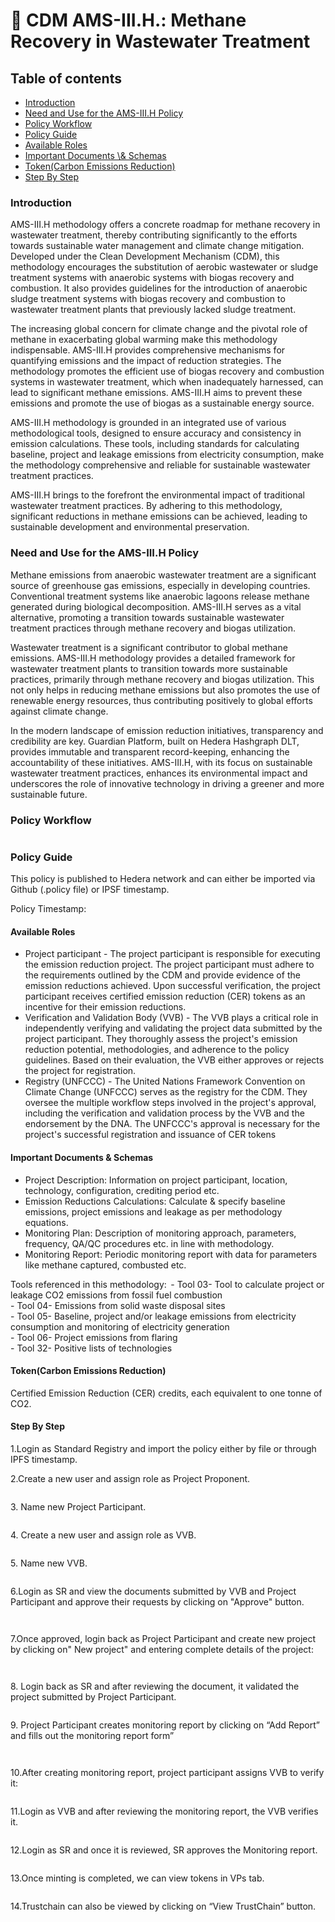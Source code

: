 # 🏢 CDM AMS-III.H.: Methane Recovery in Wastewater Treatment

## Table of contents <a href="#table-of-contents" id="table-of-contents"></a>

* [Introduction](cdm-ams-iii.h.-methane-recovery-in-wastewater-treatment.md#introduction)
* [Need and Use for the AMS-III.H Policy](cdm-ams-iii.h.-methane-recovery-in-wastewater-treatment.md#need-and-use-for-the-ams-iiih-policy)
* [Policy Workflow](cdm-ams-iii.h.-methane-recovery-in-wastewater-treatment.md#policy-workflow)
* [Policy Guide](cdm-ams-iii.h.-methane-recovery-in-wastewater-treatment.md#policy-guide)
* [Available Roles](cdm-ams-iii.h.-methane-recovery-in-wastewater-treatment.md#available-roles)
* [Important Documents \\& Schemas](cdm-ams-iii.h.-methane-recovery-in-wastewater-treatment.md#important-documents--schemas)
* [Token(Carbon Emissions Reduction)](cdm-ams-iii.h.-methane-recovery-in-wastewater-treatment.md#tokencarbon-emissions-reduction)
* [Step By Step](cdm-ams-iii.h.-methane-recovery-in-wastewater-treatment.md#step-by-step)

### Introduction <a href="#introduction" id="introduction"></a>

AMS-III.H methodology offers a concrete roadmap for methane recovery in wastewater treatment, thereby contributing significantly to the efforts towards sustainable water management and climate change mitigation. Developed under the Clean Development Mechanism (CDM), this methodology encourages the substitution of aerobic wastewater or sludge treatment systems with anaerobic systems with biogas recovery and combustion. It also provides guidelines for the introduction of anaerobic sludge treatment systems with biogas recovery and combustion to wastewater treatment plants that previously lacked sludge treatment.

The increasing global concern for climate change and the pivotal role of methane in exacerbating global warming make this methodology indispensable. AMS-III.H provides comprehensive mechanisms for quantifying emissions and the impact of reduction strategies. The methodology promotes the efficient use of biogas recovery and combustion systems in wastewater treatment, which when inadequately harnessed, can lead to significant methane emissions. AMS-III.H aims to prevent these emissions and promote the use of biogas as a sustainable energy source.

AMS-III.H methodology is grounded in an integrated use of various methodological tools, designed to ensure accuracy and consistency in emission calculations. These tools, including standards for calculating baseline, project and leakage emissions from electricity consumption, make the methodology comprehensive and reliable for sustainable wastewater treatment practices.

AMS-III.H brings to the forefront the environmental impact of traditional wastewater treatment practices. By adhering to this methodology, significant reductions in methane emissions can be achieved, leading to sustainable development and environmental preservation.

### Need and Use for the AMS-III.H Policy <a href="#need-and-use-for-the-ams-iiih-policy" id="need-and-use-for-the-ams-iiih-policy"></a>

Methane emissions from anaerobic wastewater treatment are a significant source of greenhouse gas emissions, especially in developing countries. Conventional treatment systems like anaerobic lagoons release methane generated during biological decomposition. AMS-III.H serves as a vital alternative, promoting a transition towards sustainable wastewater treatment practices through methane recovery and biogas utilization.

Wastewater treatment is a significant contributor to global methane emissions. AMS-III.H methodology provides a detailed framework for wastewater treatment plants to transition towards more sustainable practices, primarily through methane recovery and biogas utilization. This not only helps in reducing methane emissions but also promotes the use of renewable energy resources, thus contributing positively to global efforts against climate change.

In the modern landscape of emission reduction initiatives, transparency and credibility are key. Guardian Platform, built on Hedera Hashgraph DLT, provides immutable and transparent record-keeping, enhancing the accountability of these initiatives. AMS-III.H, with its focus on sustainable wastewater treatment practices, enhances its environmental impact and underscores the role of innovative technology in driving a greener and more sustainable future.

### Policy Workflow <a href="#policy-workflow" id="policy-workflow"></a>

<figure><img src="../../../.gitbook/assets/image (376).png" alt=""><figcaption></figcaption></figure>

### Policy Guide <a href="#policy-guide" id="policy-guide"></a>

This policy is published to Hedera network and can either be imported via Github (.policy file) or IPSF timestamp.

Policy Timestamp:&#x20;

#### Available Roles <a href="#available-roles" id="available-roles"></a>

* Project participant - The project participant is responsible for executing the emission reduction project. The project participant must adhere to the requirements outlined by the CDM and provide evidence of the emission reductions achieved. Upon successful verification, the project participant receives certified emission reduction (CER) tokens as an incentive for their emission reductions.
* Verification and Validation Body (VVB) - The VVB plays a critical role in independently verifying and validating the project data submitted by the project participant. They thoroughly assess the project's emission reduction potential, methodologies, and adherence to the policy guidelines. Based on their evaluation, the VVB either approves or rejects the project for registration.
* Registry (UNFCCC) - The United Nations Framework Convention on Climate Change (UNFCCC) serves as the registry for the CDM. They oversee the multiple workflow steps involved in the project's approval, including the verification and validation process by the VVB and the endorsement by the DNA. The UNFCCC's approval is necessary for the project's successful registration and issuance of CER tokens

#### Important Documents & Schemas <a href="#important-documents--schemas" id="important-documents--schemas"></a>

* Project Description: Information on project participant, location, technology, configuration, crediting period etc.
* Emission Reductions Calculations: Calculate & specify baseline emissions, project emissions and leakage as per methodology equations.
* Monitoring Plan: Description of monitoring approach, parameters, frequency, QA/QC procedures etc. in line with methodology.
* Monitoring Report: Periodic monitoring report with data for parameters like methane captured, combusted etc.

Tools referenced in this methodology:  - Tool 03- Tool to calculate project or leakage CO2 emissions from fossil fuel combustion\
\- Tool 04- Emissions from solid waste disposal sites\
\- Tool 05- Baseline, project and/or leakage emissions from electricity consumption and monitoring of electricity generation\
\- Tool 06- Project emissions from flaring\
\- Tool 32- Positive lists of technologies

#### Token(Carbon Emissions Reduction) <a href="#tokencarbon-emissions-reduction" id="tokencarbon-emissions-reduction"></a>

Certified Emission Reduction (CER) credits, each equivalent to one tonne of CO2.

#### Step By Step <a href="#step-by-step" id="step-by-step"></a>

1.Login as Standard Registry and import the policy either by file or through IPFS timestamp.

2.Create a new user and assign role as Project Proponent.

<figure><img src="../../../.gitbook/assets/image (440).png" alt=""><figcaption></figcaption></figure>

3\. Name new Project Participant.

<figure><img src="../../../.gitbook/assets/image (441).png" alt=""><figcaption></figcaption></figure>

4\. Сreate a new user and assign role as VVB.

<figure><img src="../../../.gitbook/assets/image (442).png" alt=""><figcaption></figcaption></figure>

5\. Name new VVB.

<figure><img src="../../../.gitbook/assets/image (443).png" alt=""><figcaption></figcaption></figure>

6.Login as SR and view the documents submitted by VVB and Project Participant and approve their requests by clicking on "Approve" button.

<figure><img src="../../../.gitbook/assets/image (444).png" alt=""><figcaption></figcaption></figure>

<figure><img src="../../../.gitbook/assets/image (445).png" alt=""><figcaption></figcaption></figure>

7.Once approved, login back as Project Participant and create new project by clicking on" New project" and entering complete details of the project:

<figure><img src="../../../.gitbook/assets/image (446).png" alt=""><figcaption></figcaption></figure>

<figure><img src="../../../.gitbook/assets/image (447).png" alt=""><figcaption></figcaption></figure>

8\. Login back as SR and after reviewing the document, it validated the project submitted by Project Participant.

<figure><img src="../../../.gitbook/assets/image (448).png" alt=""><figcaption></figcaption></figure>

9\.  Project Participant creates monitoring report by clicking on “Add Report” and fills out the monitoring report form”

<figure><img src="../../../.gitbook/assets/image (449).png" alt=""><figcaption></figcaption></figure>

<figure><img src="../../../.gitbook/assets/image (450).png" alt=""><figcaption></figcaption></figure>

10.After creating monitoring report, project participant assigns VVB to verify it:

<figure><img src="../../../.gitbook/assets/image (451).png" alt=""><figcaption></figcaption></figure>

11.Login as VVB and after reviewing the monitoring report, the VVB verifies it.

<figure><img src="../../../.gitbook/assets/image (452).png" alt=""><figcaption></figcaption></figure>

12.Login as SR and once it is reviewed, SR approves the Monitoring report.

<figure><img src="../../../.gitbook/assets/image (453).png" alt=""><figcaption></figcaption></figure>

13.Once minting is completed, we can view tokens in VPs  tab.

<figure><img src="../../../.gitbook/assets/image (454).png" alt=""><figcaption></figcaption></figure>

14.Trustchain can also be viewed by clicking on “View TrustChain” button.

<figure><img src="../../../.gitbook/assets/image (455).png" alt=""><figcaption></figcaption></figure>
